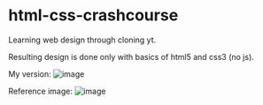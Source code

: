 # html-css-crashcourse
Learning web design through cloning yt.

Resulting design is done only with basics of html5 and css3 (no js).

My version:
![image](https://user-images.githubusercontent.com/106174353/173665965-fd1da6ba-a932-4028-ac06-1ceafa16d3c4.png)



Reference image: 
![image](https://user-images.githubusercontent.com/106174353/173630127-b2916514-696b-4448-8b42-da8fc3ef1c2e.png)
